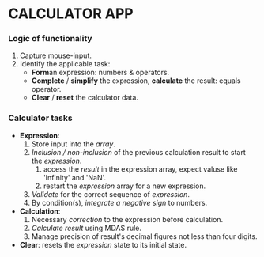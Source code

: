 

# CALCULATOR APP

### Logic of functionality
1. Capture mouse-input.
1. Identify the applicable task:
	- **Form**an expression: numbers & operators.
	- **Complete** / **simplify** the expression, **calculate** the result: equals operator.
	- **Clear** / **reset** the calculator data.

### Calculator tasks
- **Expression**:
	1. Store input into the *array*.
	1. *Inclusion / non-inclusion* of the previous calculation result to start the *expression*.
		1. access the *result* in the expression array, expect valuse like 'Infinity' and 'NaN'.
		1. restart the *expression* array for a new expression.
	1. *Validate* for the correct sequence of *expression*.
	1. By condition(s), *integrate a negative sign* to numbers.
- **Calculation**:
	1. Necessary *correction* to the expression before calculation.
	1. *Calculate result* using MDAS rule.
	1. Manage precision of result's decimal figures not less than four digits.
- **Clear**: resets the *expression* state to its initial state.